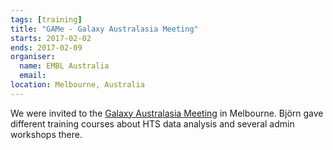 ```yaml
---
tags: [training]
title: "GAMe - Galaxy Australasia Meeting"
starts: 2017-02-02
ends: 2017-02-09
organiser:
  name: EMBL Australia
  email: 
location: Melbourne, Australia
---
```


We were invited to the [Galaxy Australasia Meeting](https://www.embl-abr.org.au/game2017) in Melbourne. Björn gave different training courses about HTS data analysis and several admin workshops there. 

